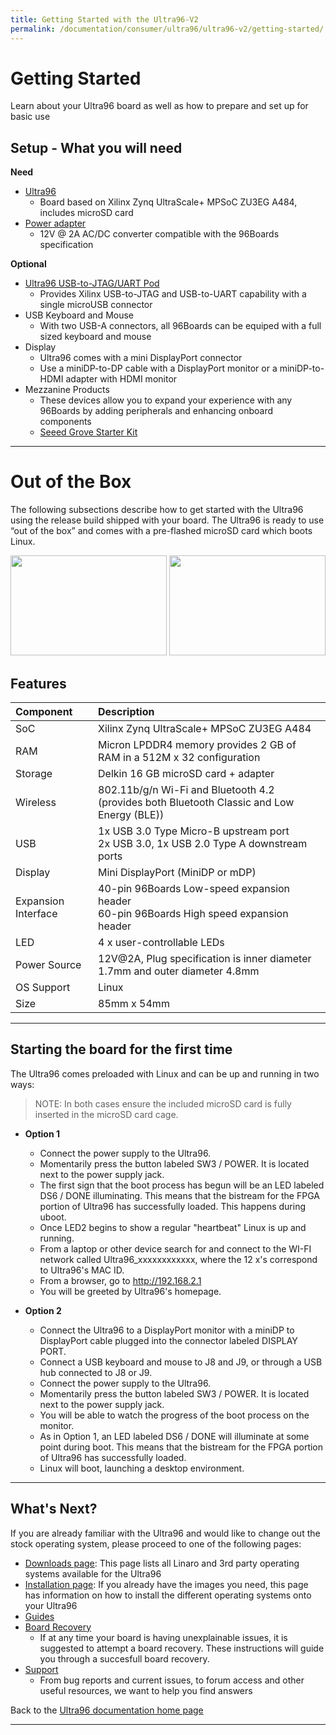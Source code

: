 ```yaml
---
title: Getting Started with the Ultra96-V2
permalink: /documentation/consumer/ultra96/ultra96-v2/getting-started/
---
```


# Getting Started

Learn about your Ultra96 board as well as how to prepare and set up for basic use

## Setup - What you will need

**Need**

- [Ultra96](https://www.96boards.org/product/ultra96/)
   - Board based on Xilinx Zynq UltraScale+ MPSoC ZU3EG A484, includes microSD card
- [Power adapter](http://avnet.me/96BoardPower)
   - 12V @ 2A AC/DC converter compatible with the 96Boards specification

**Optional**

- [Ultra96 USB-to-JTAG/UART Pod](http://avnet.me/ultra96jtag)
   - Provides Xilinx USB-to-JTAG and USB-to-UART capability with a single microUSB connector
- USB Keyboard and Mouse
   - With two USB-A connectors, all 96Boards can be equiped with a full sized keyboard and mouse
- Display
   - Ultra96 comes with a mini DisplayPort connector
   - Use a miniDP-to-DP cable with a DisplayPort monitor or a miniDP-to-HDMI adapter with HDMI monitor
- Mezzanine Products
   - These devices allow you to expand your experience with any 96Boards by adding peripherals and enhancing onboard components
   - [Seeed Grove Starter Kit](https://www.96boards.org/product/sensors-mezzanine/)

***

# Out of the Box

The following subsections describe how to get started with the Ultra96 using the release build shipped with your board. The Ultra96 is ready to use “out of the box” and comes with a pre-flashed microSD card which boots Linux.

<img src="https://github.com/96boards/documentation/blob/master/consumer/ultra96/ultra96-v2/additional-docs/images/images-board/sd/ultra96-front-sd.png?raw=true" data-canonical-src="https://github.com/96boards/documentation/blob/master/consumer/ultra96/ultra96-v2/additional-docs/images/images-board/sd/ultra96-front-sd.png?raw=true" width="250" height="160" />
<img src="https://github.com/96boards/documentation/blob/master/consumer/ultra96/ultra96-v2/additional-docs/images/images-board/sd/ultra96-back-sd.png?raw=true" data-canonical-src="https://github.com/96boards/documentation/blob/master/consumer/ultra96/ultra96-v2/additional-docs/images/images-board/sd/ultra96-back-sd.png?raw=true" width="250" height="160" />

## Features

|   Component          |   Description                                                                                    |
|:---------------------|:-------------------------------------------------------------------------------------------------|
|  SoC                 | Xilinx Zynq UltraScale+ MPSoC ZU3EG A484                                                         |
|  RAM                 | Micron LPDDR4 memory provides 2 GB of RAM in a 512M x 32 configuration                           |
|  Storage             | Delkin 16 GB microSD card + adapter                                                              |
|  Wireless            | 802.11b/g/n Wi-Fi and Bluetooth 4.2 (provides both Bluetooth Classic and Low Energy (BLE))       |
|  USB                 | 1x USB 3.0 Type Micro-B upstream port<br>2x USB 3.0, 1x USB 2.0 Type A downstream ports          |
|  Display             | Mini DisplayPort (MiniDP or mDP)                                                                 |
|  Expansion Interface | 40-pin 96Boards Low-speed expansion header<br>60-pin 96Boards High speed expansion header        |
|  LED                 | 4 x user-controllable LEDs                                                                       |
|  Power Source        | 12V@2A, Plug specification is inner diameter 1.7mm and outer diameter 4.8mm                   |
|  OS Support          | Linux                                                                                            |
|  Size                | 85mm x 54mm                                                                                      |

***

## Starting the board for the first time

The Ultra96 comes preloaded with Linux and can be up and running in two ways:

> NOTE: In both cases ensure the included microSD card is fully inserted in the microSD card cage.

- **Option 1**
   - Connect the power supply to the Ultra96.
   - Momentarily press the button labeled SW3 / POWER.  It is located next to the power supply jack.
   - The first sign that the boot process has begun will be an LED labeled DS6 / DONE illuminating.  This means that the bistream for the FPGA portion of Ultra96 has successfully loaded.  This happens during uboot.
   - Once LED2 begins to show a regular "heartbeat" Linux is up and running.
   - From a laptop or other device search for and connect to the WI-FI network called Ultra96_xxxxxxxxxxxx, where the 12 x's correspond to Ultra96's MAC ID.
   - From a browser, go to http://192.168.2.1
   - You will be greeted by Ultra96's homepage.

- **Option 2**
   - Connect the Ultra96 to a DisplayPort monitor with a miniDP to DisplayPort cable plugged into the connector labeled DISPLAY PORT.
   - Connect a USB keyboard and mouse to J8 and J9, or through a USB hub connected to J8 or J9.
   - Connect the power supply to the Ultra96.
   - Momentarily press the button labeled SW3 / POWER.  It is located next to the power supply jack.
   - You will be able to watch the progress of the boot process on the monitor.
   - As in Option 1, an LED labeled DS6 / DONE will illuminate at some point during boot.  This means that the bistream for the FPGA portion of Ultra96 has successfully loaded.
   - Linux will boot, launching a desktop environment.

***

## What's Next?

If you are already familiar with the Ultra96 and would like to change out the stock operating system, please proceed to one of the following pages:

- [Downloads page](../downloads): This page lists all Linaro and 3rd party operating systems available for the Ultra96
- [Installation page](../installation): If you already have the images you need, this page has information on how to install the different operating systems onto your Ultra96
- [Guides](../guides/)
- [Board Recovery](../installation/board-recovery/)
   - If at any time your board is having unexplainable issues, it is suggested to attempt a board recovery. These instructions will guide you through a succesfull board recovery.
- [Support](../support)
   - From bug reports and current issues, to forum access and other useful resources, we want to help you find answers

Back to the [Ultra96 documentation home page](../)

***
